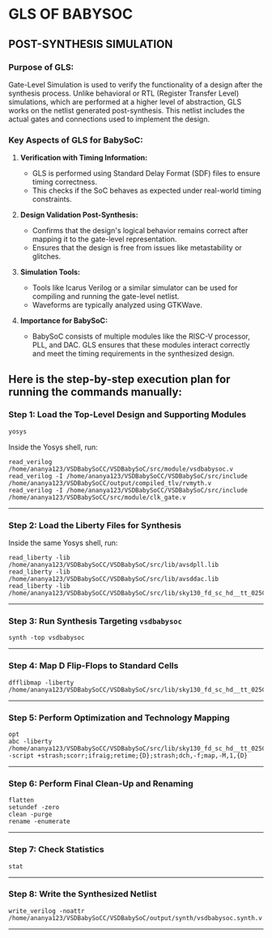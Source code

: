 # GLS OF BABYSOC
## POST-SYNTHESIS SIMULATION

### Purpose of GLS:
Gate-Level Simulation is used to verify the functionality of a design after the synthesis process. Unlike behavioral or RTL (Register Transfer Level) simulations, which are performed at a higher level of abstraction, GLS works on the netlist generated post-synthesis. This netlist includes the actual gates and connections used to implement the design.

### Key Aspects of GLS for BabySoC:
1. **Verification with Timing Information:**
   - GLS is performed using Standard Delay Format (SDF) files to ensure timing correctness.
   - This checks if the SoC behaves as expected under real-world timing constraints.

2. **Design Validation Post-Synthesis:**
   - Confirms that the design's logical behavior remains correct after mapping it to the gate-level representation.
   - Ensures that the design is free from issues like metastability or glitches.

3. **Simulation Tools:**
   - Tools like Icarus Verilog or a similar simulator can be used for compiling and running the gate-level netlist.
   - Waveforms are typically analyzed using GTKWave.

4. **Importance for BabySoC:**
   - BabySoC consists of multiple modules like the RISC-V processor, PLL, and DAC. GLS ensures that these modules interact correctly and meet the timing requirements in the synthesized design.


Here is the step-by-step execution plan for running the  commands manually:
---
### **Step 1: Load the Top-Level Design and Supporting Modules**
```bash
yosys
```

Inside the Yosys shell, run:
```yosys
read_verilog /home/ananya123/VSDBabySoCC/VSDBabySoC/src/module/vsdbabysoc.v
read_verilog -I /home/ananya123/VSDBabySoCC/VSDBabySoC/src/include /home/ananya123/VSDBabySoCC/output/compiled_tlv/rvmyth.v
read_verilog -I /home/ananya123/VSDBabySoCC/VSDBabySoC/src/include /home/ananya123/VSDBabySoCC/src/module/clk_gate.v
```

---

### **Step 2: Load the Liberty Files for Synthesis**
Inside the same Yosys shell, run:
```yosys
read_liberty -lib /home/ananya123/VSDBabySoCC/VSDBabySoC/src/lib/avsdpll.lib
read_liberty -lib /home/ananya123/VSDBabySoCC/VSDBabySoC/src/lib/avsddac.lib
read_liberty -lib /home/ananya123/VSDBabySoCC/VSDBabySoC/src/lib/sky130_fd_sc_hd__tt_025C_1v80.lib
```

---

### **Step 3: Run Synthesis Targeting `vsdbabysoc`**
```yosys
synth -top vsdbabysoc
```

---

### **Step 4: Map D Flip-Flops to Standard Cells**
```yosys
dfflibmap -liberty /home/ananya123/VSDBabySoCC/VSDBabySoC/src/lib/sky130_fd_sc_hd__tt_025C_1v80.lib
```

---

### **Step 5: Perform Optimization and Technology Mapping**
```yosys
opt
abc -liberty /home/ananya123/VSDBabySoCC/VSDBabySoC/src/lib/sky130_fd_sc_hd__tt_025C_1v80.lib -script +strash;scorr;ifraig;retime;{D};strash;dch,-f;map,-M,1,{D}
```

---

### **Step 6: Perform Final Clean-Up and Renaming**
```yosys
flatten
setundef -zero
clean -purge
rename -enumerate
```

---

### **Step 7: Check Statistics**
```yosys
stat
```

---

### **Step 8: Write the Synthesized Netlist**
```yosys
write_verilog -noattr /home/ananya123/VSDBabySoCC/VSDBabySoC/output/synth/vsdbabysoc.synth.v
```

---




